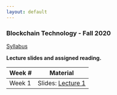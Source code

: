 ```yaml
---
layout: default
---
```


### Blockchain Technology - Fall 2020

[Syllabus](./syllabus.pdf)

**Lecture slides and assigned reading.**

| Week # | Material           |
|--------|--------------------|
| Week 1 | Slides: [Lecture 1](./lecture1.pdf)             |
